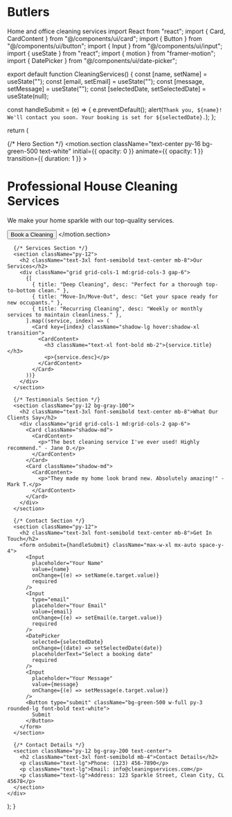 # Butlers
Home and office cleaning services
import React from "react";
import { Card, CardContent } from "@/components/ui/card";
import { Button } from "@/components/ui/button";
import { Input } from "@/components/ui/input";
import { useState } from "react";
import { motion } from "framer-motion";
import { DatePicker } from "@/components/ui/date-picker";

export default function CleaningServices() {
  const [name, setName] = useState("");
  const [email, setEmail] = useState("");
  const [message, setMessage] = useState("");
  const [selectedDate, setSelectedDate] = useState(null);

  const handleSubmit = (e) => {
    e.preventDefault();
    alert(`Thank you, ${name}! We'll contact you soon. Your booking is set for ${selectedDate}.`);
  };

  return (
    <div className="min-h-screen p-6 bg-gray-50 text-gray-800">
      {/* Hero Section */}
      <motion.section
        className="text-center py-16 bg-green-500 text-white"
        initial={{ opacity: 0 }}
        animate={{ opacity: 1 }}
        transition={{ duration: 1 }}
      >
        <h1 className="text-4xl font-bold">Professional House Cleaning Services</h1>
        <p className="text-lg mt-4">We make your home sparkle with our top-quality services.</p>
        <Button className="mt-6 bg-white text-green-500 px-6 py-3 rounded-2xl font-semibold shadow-md">
          Book a Cleaning
        </Button>
      </motion.section>

      {/* Services Section */}
      <section className="py-12">
        <h2 className="text-3xl font-semibold text-center mb-8">Our Services</h2>
        <div className="grid grid-cols-1 md:grid-cols-3 gap-6">
          {[
            { title: "Deep Cleaning", desc: "Perfect for a thorough top-to-bottom clean." },
            { title: "Move-In/Move-Out", desc: "Get your space ready for new occupants." },
            { title: "Recurring Cleaning", desc: "Weekly or monthly services to maintain cleanliness." },
          ].map((service, index) => (
            <Card key={index} className="shadow-lg hover:shadow-xl transition">
              <CardContent>
                <h3 className="text-xl font-bold mb-2">{service.title}</h3>
                <p>{service.desc}</p>
              </CardContent>
            </Card>
          ))}
        </div>
      </section>

      {/* Testimonials Section */}
      <section className="py-12 bg-gray-100">
        <h2 className="text-3xl font-semibold text-center mb-8">What Our Clients Say</h2>
        <div className="grid grid-cols-1 md:grid-cols-2 gap-6">
          <Card className="shadow-md">
            <CardContent>
              <p>"The best cleaning service I've ever used! Highly recommend." - Jane D.</p>
            </CardContent>
          </Card>
          <Card className="shadow-md">
            <CardContent>
              <p>"They made my home look brand new. Absolutely amazing!" - Mark T.</p>
            </CardContent>
          </Card>
        </div>
      </section>

      {/* Contact Section */}
      <section className="py-12">
        <h2 className="text-3xl font-semibold text-center mb-8">Get In Touch</h2>
        <form onSubmit={handleSubmit} className="max-w-xl mx-auto space-y-4">
          <Input
            placeholder="Your Name"
            value={name}
            onChange={(e) => setName(e.target.value)}
            required
          />
          <Input
            type="email"
            placeholder="Your Email"
            value={email}
            onChange={(e) => setEmail(e.target.value)}
            required
          />
          <DatePicker
            selected={selectedDate}
            onChange={(date) => setSelectedDate(date)}
            placeholderText="Select a booking date"
            required
          />
          <Input
            placeholder="Your Message"
            value={message}
            onChange={(e) => setMessage(e.target.value)}
          />
          <Button type="submit" className="bg-green-500 w-full py-3 rounded-lg font-bold text-white">
            Submit
          </Button>
        </form>
      </section>

      {/* Contact Details */}
      <section className="py-12 bg-gray-200 text-center">
        <h2 className="text-3xl font-semibold mb-4">Contact Details</h2>
        <p className="text-lg">Phone: (123) 456-7890</p>
        <p className="text-lg">Email: info@cleaningservices.com</p>
        <p className="text-lg">Address: 123 Sparkle Street, Clean City, CL 45678</p>
      </section>
    </div>
  );
}
